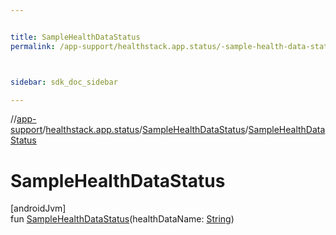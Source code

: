 ```yaml
---


title: SampleHealthDataStatus
permalink: /app-support/healthstack.app.status/-sample-health-data-status/-sample-health-data-status.html



sidebar: sdk_doc_sidebar

---
```



//[app-support](/app-support.html)/[healthstack.app.status](../index.html)/[SampleHealthDataStatus](index.html)/[SampleHealthDataStatus](-sample-health-data-status.html)



# SampleHealthDataStatus



[androidJvm]\
fun [SampleHealthDataStatus](-sample-health-data-status.html)(healthDataName: [String](https://kotlinlang.org/api/latest/jvm/stdlib/kotlin/-string/index.html))






